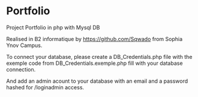 # Portfolio

Project Portfolio in php with Mysql DB

Realised in B2 informatique by https://github.com/Sqwado from Sophia Ynov Campus.

To connect your database, please create a DB_Credentials.php file with the exemple code from DB_Credentials.exemple.php fill with your database connection.

And add an admin acount to your database with an email and a password hashed for /loginadmin access.
